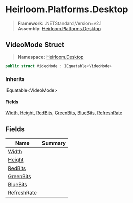 # Heirloom.Platforms.Desktop

> **Framework**: .NETStandard,Version=v2.1  
> **Assembly**: [Heirloom.Platforms.Desktop][0]  

## VideoMode Struct

> **Namespace**: [Heirloom.Desktop][0]  

```cs
public struct VideoMode : IEquatable<VideoMode>
```

### Inherits

IEquatable\<VideoMode>

#### Fields

[Width][1], [Height][2], [RedBits][3], [GreenBits][4], [BlueBits][5], [RefreshRate][6]

## Fields

| Name             | Summary |
|------------------|---------|
| [Width][1]       |         |
| [Height][2]      |         |
| [RedBits][3]     |         |
| [GreenBits][4]   |         |
| [BlueBits][5]    |         |
| [RefreshRate][6] |         |

[0]: ../../Heirloom.Platforms.Desktop.md
[1]: VideoMode/Width.md
[2]: VideoMode/Height.md
[3]: VideoMode/RedBits.md
[4]: VideoMode/GreenBits.md
[5]: VideoMode/BlueBits.md
[6]: VideoMode/RefreshRate.md
